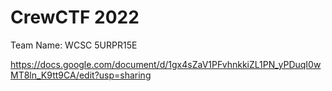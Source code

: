 CrewCTF 2022
======
  Team Name: WCSC 5URPR15E

  
  <https://docs.google.com/document/d/1gx4sZaV1PFvhnkkiZL1PN_yPDuqI0wMT8ln_K9tt9CA/edit?usp=sharing>
